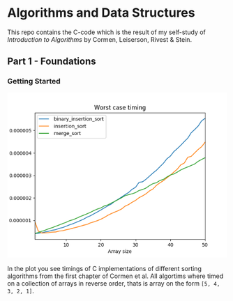 # Algorithms and Data Structures

This repo contains the C-code which is the result of my self-study of _Introduction to Algorithms_ by Cormen, Leiserson, Rivest & Stein.  


## Part 1 - Foundations

### Getting Started

![Sorting algos worst case timings](https://raw.githubusercontent.com/duffau/algos_and_data_structures/master/Part_1_Foundations/Chap_2_Getting_Started/time_measurments.png)

In the plot you see timings of C implementations of different sorting algorithms from the first chapter of Cormen et al. All algortims where timed on a collection of arrays in reverse order, thats is array on the form `[5, 4, 3, 2, 1]`. 